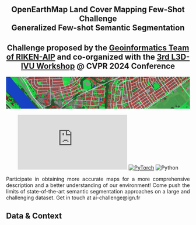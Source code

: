 <div align="center">
	
## OpenEarthMap Land Cover Mapping Few-Shot Challenge </br> Generalized Few-shot Semantic Segmentation
## Challenge proposed by the [Geoinformatics Team of RIKEN-AIP](https://geoinformatics2018.com/) and co-organized with the [3rd L3D-IVU Workshop](https://sites.google.com/view/l3divu2024/overview) @ CVPR 2024 Conference

<p><img src="docs/assets/img/img2.jpg"></p>
</div>

<div align="center">
	
[![GitHub license](https://badgen.net/github/license/Naereen/Strapdown.js)](https://github.com/Naereen/StrapDown.js/blob/master/LICENSE)
<a href="https://pytorch.org/get-started/locally/"><img alt="PyTorch" src="https://img.shields.io/badge/PyTorch-ee4c2c?logo=pytorch&logoColor=white"></a>
![Python](https://img.shields.io/badge/python-3.7+-blue.svg)
</div>

<div align="justify">
Participate in obtaining more accurate maps for a more comprehensive description and a better understanding of our environment! 
Come push the limits of state-of-the-art semantic segmentation approaches on a large and challenging dataset. Get in touch at ai-challenge@ign.fr

</div>

## Data & Context

<!--
<div style="border-width:1px; border-style:solid; border-color:#d2db8c; padding-left: 1em; padding-right: 1em; ">
  
<h2 style="margin-top:5px;">Links</h2>


- **Datapaper :** https://arxiv.org/pdf/2211.12979.pdf

- **Dataset links :** https://ignf.github.io/FLAIR/ or https://huggingface.co/datasets/IGNF/FLAIR

- **Challenge page :**  https://codalab.lisn.upsaclay.fr/competitions/8769 [🛑 closed!]

</div>


<div align="center">


<h2>
   </br>
   <small>Co-organized with the <a href="https://sites.google.com/view/l3divu2024/overview">L3D-IVU CVPR 2024</a> Workshop</small>
</h2>
</div>

<div align="justify">
<p>
This repository contains the baseline model code for the OpenEarthMap land cover mapping generalized few-shot semantic segmentation challenge, 
co-organized with the <b>Learning with Limited Labelled Data for Image and Video Understanding</b> Workshop at the <b>CVPR 2024</b> Conference.
</p>
</div>

### Baseline Code adopted from ...
Run from a terminal, use the `test.sh` script, which its general syntax is:
```bash
bash test.sh 
```
-->

<!-- 
[![Open In Colab](https://colab.research.google.com/assets/colab-badge.svg)](https://colab.research.google.com/github/cliffbb/OEM-Fewshot-Challenge/blob/master/test.ipynb)
[pre-trained mode]('https://drive.google.com/file/d/1eLjfUJ2ajAMkJKCsoJr-MGSSzZ-LqDbR/view?usp=drive_link')


# DIaM for Generalized Few-Shot Semantic Segmentation

This repository contains the code for our **CVPR 2023** paper, [A Strong Baseline for Generalized Few-Shot Semantic Segmentation](https://arxiv.org/abs/2211.14126).

> **Abstract:** *This paper introduces a generalized few-shot segmentation framework with a straightforward training process and an easy-to-optimize inference phase. In particular, we propose a simple yet effective model based on the well-known InfoMax principle, where the Mutual Information (MI) between the learned feature representations and their corresponding predictions is maximized. In addition, the terms derived from our MI-based formulation are coupled with a knowledge distillation term to retain the knowledge on base classes. With a simple training process, our inference model can be applied on top of any segmentation network trained on base classes. The proposed inference yields substantial improvements on the popular few-shot segmentation benchmarks PASCAL-5<sup>i</sup> and COCO-20<sup>i</sup>. Particularly, for novel classes, the improvement gains range from 7% to 26% (PASCAL-5<sup>i</sup>) and from 3% to 12% (COCO-20<sup>i</sup>) in the 1-shot and 5-shot scenarios, respectively. Furthermore, we propose a more challenging setting, where performance gaps are further exacerbated.*

## &#x1F3AC; Getting Started

### :one: Requirements
We used `Python 3.9` in our experiments and the list of packages is available in the `requirements.txt` file. You can install them using `pip install -r requirements.txt`.

### :two: Download data

#### Pre-processed data from drive

We provide the versions of PASCAL VOC 2012 and MS-COCO 2017 used in this work [here](https://etsmtl365-my.sharepoint.com/:u:/g/personal/seyed-mohammadsina_hajimiri_1_ens_etsmtl_ca/Earq9o6KqvJDleNRKqfFZ_cB1AzQCtaZ5g2noh4yjZoecg?e=g1g9t4). You can download the full .zip and directly extract it in the `data/` folder.

#### From scratch

Alternatively, you can prepare the datasets yourself. Here is the structure of the data folder for you to reproduce:

```
data
├── coco
│   ├── annotations
│   ├── train
│   ├── train2014
│   ├── val
│   └── val2014
└── pascal
|   ├── JPEGImages
|   └── SegmentationClassAug
```
**PASCAL**: The JPEG images can be found in the PASCAL-VOC 2012 toolkit to be downloaded at [PASCAL VOC 2012](http://host.robots.ox.ac.uk/pascal/VOC/voc2012/VOCtrainval_11-May-2012.tar) and [SegmentationClassAug](https://etsmtl365-my.sharepoint.com/:u:/g/personal/seyed-mohammadsina_hajimiri_1_ens_etsmtl_ca/Ef70aWKWEidJoR_NZb131SwB3t7WIHMjJK316qxIu_SPyw?e=CVtNKY) (pre-processed ground-truth masks).

**COCO**: COCO 2014 train images, validation images and annotations can be downloaded at [COCO](https://cocodataset.org/#download). Once this is done, you will have to generate the subfolders `coco/train` and `coco/val` (ground truth masks). Both folders can be generated by executing the python script `data/coco/create_masks.py` (note that this script uses the [pycocotools](https://github.com/cocodataset/cocoapi/tree/master/PythonAPI/pycocotools) package):

```
cd data/coco
python create_masks.py
 ```

#### About the train/val splits

The train/val splits are directly provided in `lists/`. How they were obtained is explained at https://github.com/Jia-Research-Lab/PFENet.

### :three: Download pre-trained models

#### Pre-trained backbone and models
We provide the pre-trained backbone and models at https://drive.google.com/file/d/1WuKaJbj3Y3QMq4yw_Tyec-KyTchjSVUG/view?usp=share_link. You can download them and directly extract them at the root of this repo. This will create two folders: `initmodel/` and `model_ckpt/`.

## &#x1F5FA; Overview of the repo

Default configuration files can be found in `config/`. Data are located in `data/`. `lists/` contains the train/val splits for each dataset. All the codes are provided in `src/`. Testing script is located at the root of the repo.

## &#x2699; Training (optional)

If you want to use the pre-trained models, this step is optional. Our contribution lies in the inference phase and our approach is modular, i.e., it can be applied on top of any segmentation model that is trained on the base classes. 
We use a simple training scheme by minimizing a standard cross-entropy over base classes. To this end, we have used the [`train_base.py`](https://github.com/chunbolang/BAM/blob/main/train_base.py) script and base learner models of [BAM](https://github.com/chunbolang/BAM) (see [this issue](https://github.com/sinahmr/DIaM/issues/3) for more info).

## &#x1F9EA; Testing

To test the model, use the `test.sh` script, which its general syntax is:
```bash
bash test.sh {benchmark} {shot} {pi_estimation_strategy} {[gpu_ids]} {log_path}
```
This script tests successively on all folds of the benchmark and reports the results individually. The overall performance is the average over all the folds. Some example commands are presented below, with their description in the comments.

```bash
bash test.sh pascal5i 1 self [0] out.log  # PASCAL-5i benchmark, 1-shot, estimate pi by model's output
bash test.sh pascal10i 5 self [0] out.log  # PASCAL-10i benchmark, 5-shot, estimate pi by model's output
bash test.sh coco20i 5 upperbound [0] out.log  # COCO-20i benchmark, 5-shot, the upperbound model mentioned in the paper
```

If you run out of memory, reduce `batch_size_val` in the config files.

### &#x1F4CA; Results
To reproduce the results, please first download the pre-trained models from [here](https://drive.google.com/file/d/1WuKaJbj3Y3QMq4yw_Tyec-KyTchjSVUG/view?usp=share_link) (also mentioned in the "download pre-trained models" section) and then run the `test.sh` script with different inputs, as explained above.
<table>
    <tr>
        <th colspan="2"></th>
        <th colspan="3">1-Shot</th>
        <th colspan="3">5-Shot</th>
    </tr>
    <tr>
        <th>Benchmark</th>
        <th>Fold</th>
        <th>Base</th> <th>Novel</th> <th>Mean</th>
        <th>Base</th> <th>Novel</th> <th>Mean</th>
    </tr>
    <tr>
        <td rowspan="5"><b>PASCAL-5<sup>i</sup></b></td>
        <td>0</td>
        <td>71.33</td> <td>29.36</td> <td>50.35</td>
        <td>71.06</td> <td>53.72</td> <td>62.39</td>
    </tr>
    <tr>
        <td>1</td>
		<td>69.54</td> <td>46.72</td> <td>58.13</td>
		<td>69.63</td> <td>63.33</td> <td>66.48</td>
    </tr>
    <tr>
        <td>2</td>
		<td>69.10</td> <td>27.07</td> <td>48.09</td>
		<td>69.12</td> <td>54.01</td> <td>61.57</td>
    </tr>
    <tr>
        <td>3</td>
		<td>73.60</td> <td>37.30</td> <td>55.45</td>
		<td>73.60</td> <td>50.19</td> <td>61.90</td>
    </tr>
    <tr>
        <td>mean</td>
		<td>70.89</td> <td>35.11</td> <td>53.00</td>
		<td>70.85</td> <td>55.31</td> <td>63.08</td>
    </tr>
    <tr>
        <td rowspan="5"><b>COCO-20<sup>i</sup></b></td>
        <td>0</td>
		<td>49.01</td> <td>15.89</td> <td>32.45</td>
		<td>48.90</td> <td>24.86</td> <td>36.88</td>
    </tr>
    <tr>
        <td>1</td>
		<td>46.83</td> <td>19.50</td> <td>33.17</td>
		<td>47.10</td> <td>33.94</td> <td>40.52</td>
    </tr>
    <tr>
        <td>2</td>
		<td>48.82</td> <td>16.93</td> <td>32.88</td>
		<td>49.12</td> <td>27.15</td> <td>38.14</td>
    </tr>
    <tr>
        <td>3</td>
		<td>48.45</td> <td>16.57</td> <td>32.51</td>
		<td>48.37</td> <td>28.95</td> <td>38.66</td>
    </tr>
    <tr>
        <td>mean</td>
		<td>48.28</td> <td>17.22</td> <td>32.75</td>
		<td>48.37</td> <td>28.73</td> <td>38.55</td>
    </tr>
    <tr>
        <td rowspan="5"><b>PASCAL-10<sup>i</sup></b></td>
        <td>0</td>
		<td>68.69</td> <td>34.40</td> <td>51.55</td>
		<td>68.49</td> <td>55.94</td> <td>62.22</td>
    </tr>
    <tr>
        <td>1</td>
		<td>71.83</td> <td>28.17</td> <td>50.00</td>
		<td>72.00</td> <td>47.84</td> <td>59.92</td>
    </tr>
    <tr>
        <td>mean</td>
		<td>70.26</td> <td>31.29</td> <td>50.77</td>
		<td>70.25</td> <td>51.89</td> <td>61.07</td>    </tr>
</table>

## &#x1F64F; Acknowledgments

We gratefully thank the authors of [RePRI](https://github.com/mboudiaf/RePRI-for-Few-Shot-Segmentation), [BAM](https://github.com/chunbolang/BAM), [PFENet](https://github.com/Jia-Research-Lab/PFENet), and [PyTorch Semantic Segmentation](https://github.com/hszhao/semseg) from which some parts of our code are inspired.

## &#x1F4DA; Citation

If you find this project useful, please consider citing:

```bibtex
@inproceedings{hajimiri2023diam,
  title={A Strong Baseline for Generalized Few-Shot Semantic Segmentation},
  author={Hajimiri, Sina and Boudiaf, Malik and Ben Ayed, Ismail and Dolz, Jose},
  booktitle={Proceedings of the IEEE/CVF Conference on Computer Vision and Pattern Recognition},
  pages={11269--11278},
  year={2023}
}
``` 
#######################################################
<div align="center">
<p><img src="demo_data/oem_logo.png"></p>
<p>
    <a href="https://github.com/cliffbb/OEM-Lightweight/blob/main/LICENSE"><img src="https://img.shields.io/badge/License-MIT-<p>.svg?style=for-the-badge"></a>
    <a href="https://pytorch.org/get-started/previous-versions/"><img src="https://img.shields.io/badge/PYTORCH-1.12+-red?style=for-the-badge&logo=pytorch"></a>
    <a href="https://www.python.org/downloads/"><img src="https://img.shields.io/badge/PYTHON-3.7+-red?style=for-the-badge&logo=python&logoColor=white"></a>
</p>
</div>

# Lightweight Mapping Model
### Overview
___
This is a demo of OpenEarthMap lightweight models searched with
[SparseMask](https://arxiv.org/abs/1904.07642) and
[FasterSeg](https://arxiv.org/abs/1912.10917) neural architecture search methods. 
The models were automatically searched and pretrained on the OpenEarthMap 
[dataset](https://zenodo.org/record/7223446#.Y2Jj1OzP2Ak) 
(using only the training and validation sets).

### OpenEarthMap dataset
___
OpenEarthMap is a benchmark dataset for global high-resolution land cover mapping. 
OpenEarthMap consists of 5000 aerial and satellite images with manually annotated 
8-class land cover labels and 2.2 million segments at a 0.25-0.5m ground 
sampling distance, covering 97 regions from 44 countries across 6 continents. 
OpenEarthMap fosters research, including but not limited to semantic segmentation
and domain adaptation. The project website is https://open-earth-map.org/
```
@inproceedings{xia_2023_openearthmap,
    title = {OpenEarthMap: A Benchmark Dataset for Global High-Resolution Land Cover Mapping},
    author = {Junshi Xia and Naoto Yokoya and Bruno Adriano and Clifford Broni-Bediako},
    booktitle = {Proceedings of the IEEE/CVF Winter Conference on Applications of Computer Vision (WACV)},
    month = {January},
    year = {2023}
}
```

### Lightweight model
___
The lightweight models searched and pretrained on the OpenEarthMap dataset 
can be downloaded as following:

| Method    | Searched architecture   | Pretrained weights           | #Params |  FLOP   |
|:----------|:------------------------|:-----------------------------|:-------:|:-------:|
| SpareMask | [mask_thres_0.001.npy](https://drive.google.com/file/d/1WwE2pIHTb7xGql7xQ9TxeZ1pZmk2JhCl/view?usp=sharing)| [checkpoint_63750.pth.tar](https://drive.google.com/file/d/170o8NNBrrIBJqFdoeYCJoyKHvuub0v2k/view?usp=sharing) | 2.96MB  | 10.45GB |
| FasterSeg | [arch_1.pt](https://drive.google.com/file/d/12oDzi-sDnD_Y4CBONei_g2SZBMZ6cx-2/view?usp=sharing)           | [weights1.pt](https://drive.google.com/file/d/1BgCu1Rz2PvTPJzI_J97hNkr4HvlvI-pE/view?usp=sharing)              | 3.47MB  | 15.43GB |

### Usage
___
* **SparseMask model:** download the [architecture mask](https://drive.google.com/file/d/1WwE2pIHTb7xGql7xQ9TxeZ1pZmk2JhCl/view?usp=sharing) and the [pretrained weights](https://drive.google.com/file/d/170o8NNBrrIBJqFdoeYCJoyKHvuub0v2k/view?usp=sharing)
and put them into folder `models/SparseMask/`.   
Start the evaluation demo as:
```
python eval_oem_lightweight.py \
    --model "sparsemask" \
    --arch "models/SparseMask/mask_thres_0.001.npy" \
    --pretrained_weights "models/SparseMask/checkpoint_63750.pth.tar" \
    --save_image --save_dir "results" 
```   
&nbsp;&nbsp;&nbsp;&nbsp;&nbsp;&nbsp;
Or use the Jupyter notebook: `sparsemask_demo.ipynb`.

* **FasterSeg model:** download the [architecture structure](https://drive.google.com/file/d/12oDzi-sDnD_Y4CBONei_g2SZBMZ6cx-2/view?usp=sharing) and the [pretrained weights](https://drive.google.com/file/d/1BgCu1Rz2PvTPJzI_J97hNkr4HvlvI-pE/view?usp=sharing)
and put them into folder `models/FasterSeg/`.   
Start the evaluation demo as:
```
python eval_oem_lightweight.py \
    --model "fasterseg" \
    --arch "models/FasterSeg/arch_1.pt" \
    --pretrained_weights "models/FasterSeg/weights1.pt" \
    --save_image --save_dir "results" 
```
&nbsp;&nbsp;&nbsp;&nbsp;&nbsp;&nbsp;
Or use the Jupyter notebook `fasterseg_demo.ipynb`.

### Example of predictions
___
* **SparseMask model**   
![](demo_data/sparsemask1.png)    
![](demo_data/sparsemask2.png)
* **FasterSeg model**    
![](demo_data/fasterseg1.png)    
![](demo_data/fasterseg2.png)

### Acknowledgement
___
Automated neural architecture search method code from
* [SparseMask](https://github.com/wuhuikai/SparseMask)
* [FasterSeg](https://github.com/VITA-Group/FasterSeg)

-->





